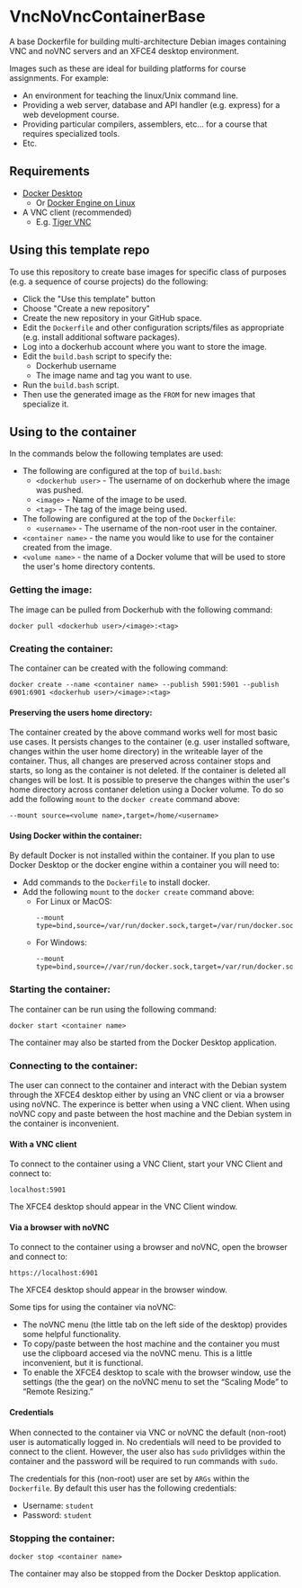 # VncNoVncContainerBase
A base Dockerfile for building multi-architecture Debian images containing VNC and noVNC servers and an XFCE4 desktop environment.

Images such as these are ideal for building platforms for course assignments.  For example:
* An environment for teaching the linux/Unix command line.
* Providing a web server, database and API handler (e.g. express) for a web development course.
* Providing particular compilers, assemblers, etc... for a course that requires specialized tools.
* Etc.

## Requirements

* [Docker Desktop](https://docs.docker.com/desktop/install/windows-install/)
  * Or [Docker Engine on Linux](https://docs.docker.com/engine/install/)
* A VNC client (recommended)
  * E.g. [Tiger VNC](https://sourceforge.net/projects/tigervnc/files/stable/)

## Using this template repo
To use this repository to create base images for specific class of purposes (e.g. a sequence of course projects) do the following:
* Click the "Use this template" button
* Choose "Create a new repository"
* Create the new repository in your GitHub space.
* Edit the `Dockerfile` and other configuration scripts/files as appropriate (e.g. install additional software packages).
* Log into a dockerhub account where you want to store the image.
* Edit the `build.bash` script to specify the:
  * Dockerhub username
  * The image name and tag you want to use.
* Run the `build.bash` script.
* Then use the generated image as the `FROM` for new images that specialize it.

## Using to the container
In the commands below the following templates are used:
* The following are configured at the top of `build.bash`:
  * `<dockerhub user>` - The username of on dockerhub where the image was pushed.
  * `<image>` - Name of the image to be used.
  * `<tag>` - The tag of the image being used.
* The following are configured at the top of the `Dockerfile`:
  * `<username>` - The username of the non-root user in the container. 
* `<container name>` - the name you would like to use for the container created from the image.
* `<volume name>` - the name of a Docker volume that will be used to store the user's home directory contents.

### Getting the image:
The image can be pulled from Dockerhub with the following command:
```
docker pull <dockerhub user>/<image>:<tag>
```

### Creating the container:
The container can be created with the following command:

```
docker create --name <container name> --publish 5901:5901 --publish 6901:6901 <dockerhub user>/<image>:<tag>
```

#### Preserving the users home directory:
The container created by the above command works well for most basic use cases. It persists changes to the container (e.g. user installed software, changes within the user home directory) in the writeable layer of the container.  Thus, all changes are preserved across container stops and starts, so long as the container is not deleted.  If the container is deleted all changes will be lost. It is possible to preserve the changes within the user's home directory across contaner deletion using a Docker volume.  To do so add the following `mount` to the `docker create` command above:

```
--mount source=<volume name>,target=/home/<username>
```

#### Using Docker within the container:
By default Docker is not installed within the container.  If you plan to use Docker Desktop or the docker engine within a container you will need to:

* Add commands to the `Dockerfile` to install docker.
* Add the following `mount` to the `docker create` command above:
  * For Linux or MacOS:
    ```
    --mount type=bind,source=/var/run/docker.sock,target=/var/run/docker.sock
    ```
  * For Windows:
    ```
    --mount type=bind,source=//var/run/docker.sock,target=/var/run/docker.sock
    ```

### Starting the container:
The container can be run using the following command:
```
docker start <container name>
```

The container may also be started from the Docker Desktop application.

### Connecting to the container:
The user can connect to the container and interact with the Debian system through the XFCE4 desktop either by using an VNC client or via a browser using noVNC.  The experince is better when using a VNC client. When using noVNC copy and paste between the host machine and the Debian system in the container is inconvenient. 

#### With a VNC client
To connect to the container using a VNC Client, start your VNC Client and connect to:
```
localhost:5901
```
  
The XFCE4 desktop should appear in the VNC Client window.

#### Via a browser with noVNC
To connect to the container using a browser and noVNC, open the browser and connect to: 
```
https://localhost:6901
```

The XFCE4 desktop should appear in the browser window.  

Some tips for using the container via noVNC:
* The noVNC menu (the little tab on the left side of the desktop) provides some helpful functionality.
* To copy/paste between the host machine and the container you must use the clipboard accesed via the noVNC menu. This is a little inconvenient, but it is functional.
* To enable the XFCE4 desktop to scale with the browser window, use the settings (the the gear) on the noVNC menu to set the “Scaling Mode” to “Remote Resizing.”

#### Credentials
When connected to the container via VNC or noVNC the default (non-root) user is automatically logged in.  No credentials will need to be provided to connect to the client. However, the user also has `sudo` privlidges within the container and the password will be required to run commands with `sudo`.

The credentials for this (non-root) user are set by `ARGs` within the `Dockerfile`.  By default this user has the following credentials:
* Username: `student`
* Password: `student`

### Stopping the container:
```
docker stop <container name>
```

The container may also be stopped from the Docker Desktop application.